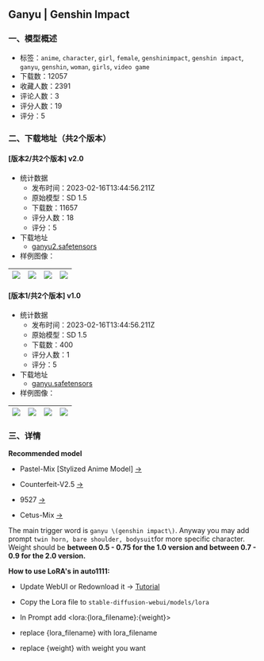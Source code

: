 ## Ganyu | Genshin Impact
### 一、模型概述

- 标签：`anime`, `character`, `girl`, `female`, `genshinimpact`, `genshin impact`, `ganyu`, `genshin`, `woman`, `girls`, `video game`
- 下载数：12057
- 收藏人数：2391
- 评论人数：3
- 评分人数：19
- 评分：5

### 二、下载地址（共2个版本）

#### [版本2/共2个版本] v2.0

- 统计数据
  - 发布时间：2023-02-16T13:44:56.211Z
  - 原始模型：SD 1.5
  - 下载数：11657
  - 评分人数：18
  - 评分：5
- 下载地址
  - [ganyu2.safetensors](https://civitai.com/api/download/models/11181)
- 样例图像：

| <img src="https://image.civitai.com/xG1nkqKTMzGDvpLrqFT7WA/cf0d3432-7516-4ccc-f7d3-1033c4682900/width=450/107689.jpeg" /> | <img src="https://image.civitai.com/xG1nkqKTMzGDvpLrqFT7WA/6147f29b-3168-4b34-3c78-4a251bac2a00/width=450/107839.jpeg" /> | <img src="https://image.civitai.com/xG1nkqKTMzGDvpLrqFT7WA/f672c8ca-38e7-419a-461a-e784b222e000/width=450/107688.jpeg" /> | <img src="https://image.civitai.com/xG1nkqKTMzGDvpLrqFT7WA/5f7b7299-57d6-498f-6285-cd53b191e400/width=450/107687.jpeg" /> |
| ---- | ---- | ---- | ---- |

#### [版本1/共2个版本] v1.0

- 统计数据
  - 发布时间：2023-02-16T13:44:56.211Z
  - 原始模型：SD 1.5
  - 下载数：400
  - 评分人数：1
  - 评分：5
- 下载地址
  - [ganyu.safetensors](https://civitai.com/api/download/models/10894)
- 样例图像：

| <img src="https://image.civitai.com/xG1nkqKTMzGDvpLrqFT7WA/cf0d3432-7516-4ccc-f7d3-1033c4682900/width=450/106469.jpeg" /> | <img src="https://image.civitai.com/xG1nkqKTMzGDvpLrqFT7WA/f672c8ca-38e7-419a-461a-e784b222e000/width=450/106448.jpeg" /> | <img src="https://image.civitai.com/xG1nkqKTMzGDvpLrqFT7WA/5f7b7299-57d6-498f-6285-cd53b191e400/width=450/106444.jpeg" /> | <img src="https://image.civitai.com/xG1nkqKTMzGDvpLrqFT7WA/9b5ec53c-f3ea-4779-bbc5-792734e20100/width=450/106445.jpeg" /> |
| ---- | ---- | ---- | ---- |


### 三、详情
<p><strong>Recommended model</strong></p><ul><li><p>Pastel-Mix [Stylized Anime Model] <a target="_blank" rel="ugc" href="https://civitai.com/models/5414/pastel-mix-stylized-anime-model">-&gt;</a></p></li><li><p>Counterfeit-V2.5 <a target="_blank" rel="ugc" href="https://civitai.com/models/4468/counterfeit-v25">-&gt;</a></p></li><li><p>9527 <a target="_blank" rel="ugc" href="https://civitai.com/models/6204/9527">-&gt;</a></p></li><li><p>Cetus-Mix <a target="_blank" rel="ugc" href="https://civitai.com/models/6755/cetus-mix">-&gt;</a></p></li></ul><p></p><p>The main trigger word is <code>ganyu \(genshin impact\)</code>. Anyway you may add prompt <code>twin horn, bare shoulder, bodysuit</code>for more specific character. Weight should be <strong>between 0.5 - 0.75 for the 1.0 version and between 0.7 - 0.9 for the 2.0 version.</strong></p><p></p><p><strong>How to use LoRA's in auto1111:</strong></p><ul><li><p>Update WebUI or Redownload it -&gt; <a target="_blank" rel="ugc" href="https://www.youtube.com/watch?v=mn8fMF10XN4&amp;t=31s">Tutorial</a></p></li><li><p>Copy the Lora file to <code>stable-diffusion-webui/models/lora</code></p></li><li><p>In Prompt add &lt;lora:{lora_filename}:{weight}&gt;</p></li><li><p>replace {lora_filename} with lora_filename</p></li><li><p>replace {weight} with weight you want</p></li></ul>